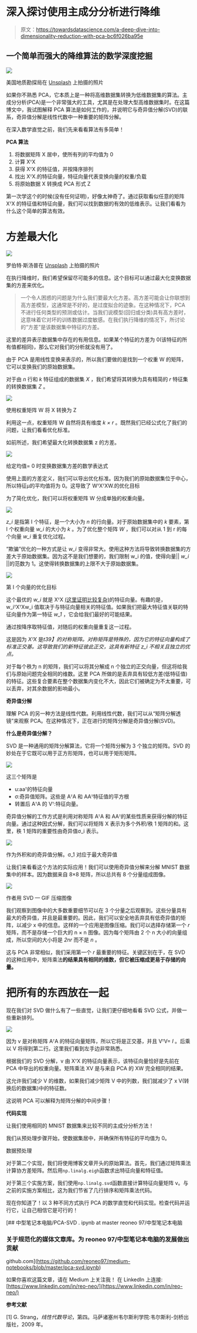 # 深入探讨使用主成分分析进行降维

> 原文：<https://towardsdatascience.com/a-deep-dive-into-dimensionality-reduction-with-pca-bc6f026ba95e>

## 一个简单而强大的降维算法的数学深度挖掘

![](img/fd3151bf711a9eef551ffaa141a8d893.png)

美国地质勘探局在 [Unsplash](https://unsplash.com?utm_source=medium&utm_medium=referral) 上拍摄的照片

如果你不熟悉 PCA，它本质上是一种将高维数据集转换为低维数据集的算法。主成分分析(PCA)是一个非常强大的工具，尤其是在处理大型高维数据集时。在这篇博文中，我试图解释 PCA 算法是如何工作的，并说明它与奇异值分解(SVD)的联系，奇异值分解是线性代数中一种重要的矩阵分解。

在深入数学直觉之前，我们先来看看算法有多简单！

**PCA 算法**

1.  将数据矩阵 X 居中，使所有列的平均值为 0
2.  计算 XᵀX
3.  获得 XᵀX 的特征值，并按降序排列
4.  找出 XᵀX.的特征向量，特征向量代表变换向量的权重/负载
5.  将原始数据 X 转换成 PCA 形式 Z

第一次学这个的时候(没有任何证明)，好像太神奇了。通过获取看似任意的矩阵 XᵀX 的特征值和特征向量，我们可以找到数据的有效的低维表示。让我们看看为什么这个简单的算法有效。

# **方差最大化**

![](img/8e1397a7ba79d330bb552efcdb309e0d.png)

罗伯特·斯汤普在 [Unsplash](https://unsplash.com?utm_source=medium&utm_medium=referral) 上拍摄的照片

在执行降维时，我们希望保留尽可能多的信息。这个目标可以通过最大化变换数据集的方差来优化。

> 一个令人困惑的问题是为什么我们要最大化方差。高方差可能会让你联想到高方差模型，这通常是不好的，是过度拟合的迹象。在这种情况下，PCA 不进行任何类型的预测或估计。当我们说模型(回归或分类)具有高方差时，这意味着它对坏的训练数据过度敏感。在我们执行降维的情况下，所讨论的“方差”是该数据集中特征的方差。

这里的差异表示数据集中存在的有用信息。如果某个特征的方差为 0(该特征的所有值都相同)，那么它对我们的分析就没有用了。

由于 PCA 是用线性变换来表示的，所以我们要做的是找到一个权重 W 的矩阵，它可以变换我们的原始数据集。

对于由 *n* 行和 *k* 特征组成的数据集 *X* ，我们希望将其转换为具有精简的 *r* 特征集的转换数据集 *Z* 。

![](img/b2b29fc5a2ec7cb4b09ec5f848c4e162.png)

使用权重矩阵 W 将 X 转换为 Z

利用这一点，权重矩阵 W 自然将具有维度 *k × r* 。既然我们已经公式化了我们的问题，让我们看看优化标准。

如前所述，我们希望最大化转换数据集 z 的方差。

![](img/89fdc87288e6aea7596fdf0b7d2f5662.png)

给定均值= 0 时变换数据集方差的数学表达式

使用上面的方差定义，我们可以导出优化标准。因为我们的原始数据集位于中心，所以特征μ的平均值将为 0。这导致了 WᵀXᵀXW.的优化目标

为了简化优化，我们可以将权重矩阵 W 分成单独的权重向量。

![](img/0bb63189e23ea00ad88b34518ab458a4.png)

*z_i* 是指第 I 个特征，是一个大小为 *n* 的行向量。对于原始数据集中的 *k* 要素，第 I 个权重向量 *w_i* 的大小为 *k* 。为了优化整个矩阵 *W* ，我们可以对从 1 到 r 的每个向量 *w_i* 重复优化过程。

“欺骗”优化的一种方式是让 *w_i* 变得非常大。使用这种方法将导致转换数据集的方差大于原始数据集。因为这不是我们想要的，我们限制 w_i 的值，使得向量|| *w_i* ||的范数为 1。这使得转换数据集的上限不大于原始数据集。

![](img/96846c775d2390c99ac0ae004978ff69.png)

第 I 个向量的优化目标

这个最优的 *w_i* 就是 XᵀX [(这里证明比较复杂)](https://en.wikipedia.org/wiki/Rayleigh_quotient)的特征向量。有趣的是，w_iᵀXᵀXw_i 值取决于与特征向量相关的特征值。如果我们把最大特征值关联的特征向量作为第一特征 *w_1* ，它会给我们最好的可能结果。

通过按降序取特征值，对随后的权重向量重复这一过程。

这是因为 *XᵀX* 是*t39】的对称矩阵。对称矩阵是特殊的，因为它的特征向量构成了标准正交基。这导致我们的新特征彼此正交，这具有新特征 z_i 不相关且独立的优点。*

对于每个秩为 n 的矩阵，我们可以将其分解成 n 个独立的正交向量，但这将给我们与原始问题完全相同的维数。这里 PCA 所做的是丢弃具有较低方差(低特征值)的特征。这些复合要素在整个数据集内变化不大，因此它们被确定为不太重要，可以丢弃，对其余数据的影响最小。

**奇异值分解**

理解 PCA 的另一种方法是线性代数。利用线性代数，我们可以从“矩阵分解透镜”来观察 PCA。在这种情况下，正在进行的矩阵分解是奇异值分解(SVD)。

**什么是奇异值分解？**

SVD 是一种通用的矩阵分解算法，它将一个矩阵分解为 3 个独立的矩阵。SVD 的妙处在于它既可以用于正方形矩阵，也可以用于矩形矩阵。

![](img/66935ae261a3cfa5e85517bf970c3b19.png)

这三个矩阵是

*   u:aaᵀ的特征向量
*   σ:奇异值矩阵。这些是 AᵀA 和 AAᵀ特征值的平方根
*   转置后 AᵀA 的 Vᵀ:特征向量。

奇异值分解的工作方式是利用对称矩阵 AᵀA 和 AAᵀ的某些性质来获得分解的特征向量。通过这种因式分解，我们可以将矩阵 X 表示为多个外积/秩 1 矩阵的和。这里，秩 1 矩阵的重要性由奇异值σ_i 表示。

![](img/614b8b14c1085d880f43b53629ac69ad.png)

作为外积和的奇异值分解。σ_1 对应于最大奇异值

让我们来看看这个方法的实际应用！我们可以使用奇异值分解来分解 MNIST 数据集中的样本。因为数据来自 8×8 矩阵，所以总共有 8 个分量组成图像。

![](img/bb95f17a58c5c70e79ac908b324f7bba.png)

作者用 SVD — GIF 压缩图像

我们观察到图像中的大多数重要细节可以在 3 个分量之后观察到。这些分量具有最大的奇异值，并且是最重要的。因此，我们可以安全地丢弃具有低奇异值的矩阵，以减少 x 中的信息。这样的一个应用是图像压缩。我们可以选择存储第一个 *r* 矩阵，而不是存储一个巨大的 n × n 图像。因为每个矩阵由 2 个 n 大小的向量组成，所以空间的大小将是 *2nr* 而不是 *n* 。

这与 PCA 非常相似，我们采用第一个 *r* 最重要的特征。关键区别在于，在 SVD 的这种应用中，矩阵乘法**的结果具有相同的维数，但它被压缩成更易于存储的向量。**

# **把所有的东西放在一起**

现在我们对 SVD 做什么有了一些直觉，让我们更仔细地看看 SVD 公式，并做一些重新排列。

![](img/4b6c047ae7d5b181b1f94e7c11216e5b.png)

因为 v 是对称矩阵 AᵀA 的特征向量矩阵，所以它将是正交基，并且 VᵀV= *I* 。后乘以 V 将得到第二行。这里我们看到左手边非常熟悉。

根据我们的 SVD 分解，v 由 XᵀX 的特征向量表示，该特征向量恰好是先前在 PCA 中导出的权重向量。矩阵乘法 XV 是与来自 PCA 的 XW 完全相同的结果。

这允许我们减少 V 的维数，如果我们减少矩阵 V 中的列数，我们就减少了 x V(转换后的数据集)中的特征数。

这说明 PCA 可以解释为矩阵分解的中间步骤！

**代码实现**

让我们使用相同的 MNIST 数据集来比较不同的主成分分析方法！

我们从预处理步骤开始，使数据集居中，并确保所有特征的平均值为 0。

数据预处理

对于第二个实现，我们将使用博客文章开头的原始算法。首先，我们通过矩阵乘法计算协方差矩阵。然后用`np.linalg.eigh`函数求出特征向量和特征值。

对于第三个实施方案，我们使用`np.linalg.svd`函数直接计算特征向量矩阵 v。与之前的实施方案相比，这为我们节省了几行排序和矩阵乘法代码。

现在你知道了！以 3 种不同方式执行 PCA 的数学直觉和代码实现。检查代码并运行它，让自己相信它是可行的！

[](https://github.com/reoneo97/medium-notebooks/blob/master/pca-svd.ipynb) [## 中型笔记本电脑/PCA-SVD . ipynb at master reoneo 97/中型笔记本电脑

### 关于规范化的媒体文章库。为 reoneo 97/中型笔记本电脑的发展做出贡献

github.com](https://github.com/reoneo97/medium-notebooks/blob/master/pca-svd.ipynb) 

如果你喜欢这篇文章，请在 Medium 上关注我！
在 LinkedIn 上连接:[https://www.linkedin.com/in/reo-neo/](https://www.linkedin.com/in/reo-neo/)

**参考文献**

[1] G. Strang，*线性代数导论*，第四。马萨诸塞州韦尔斯利学院:韦尔斯利-剑桥出版社，2009 年。